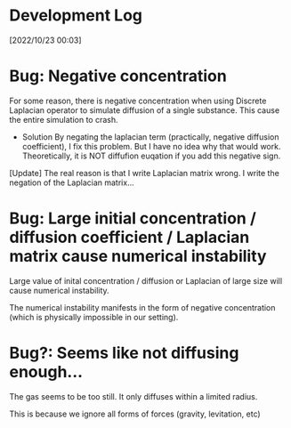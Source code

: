 # Development Log
[2022/10/23 00:03]
# Bug: Negative concentration

For some reason, there is negative concentration when using Discrete Laplacian operator to simulate diffusion of a single substance. This cause the entire simulation to crash.

* Solution
By negating the laplacian term (practically, negative diffusion coefficient), I fix this problem. But I have no idea why that would work. Theoretically, it is NOT diffufion euqation if you add this negative sign.

[Update]
The real reason is that I write Laplacian matrix wrong. I write the negation of the Laplacian matrix...


# Bug: Large initial concentration / diffusion coefficient / Laplacian matrix cause numerical instability

Large value of inital concentration / diffusion or Laplacian of large size will cause numerical instability.

The numerical instability manifests in the form of negative concentration (which is physically impossible in our setting). 

# Bug?: Seems like not diffusing enough...

The gas seems to be too still. It only diffuses within a limited radius.

This is because we ignore all forms of forces (gravity, levitation, etc)